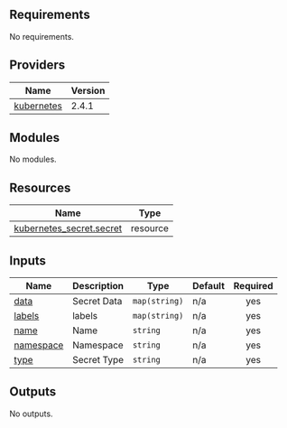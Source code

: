 ## Requirements

No requirements.

## Providers

| Name | Version |
|------|---------|
| <a name="provider_kubernetes"></a> [kubernetes](#provider\_kubernetes) | 2.4.1 |

## Modules

No modules.

## Resources

| Name | Type |
|------|------|
| [kubernetes_secret.secret](https://registry.terraform.io/providers/hashicorp/kubernetes/latest/docs/resources/secret) | resource |

## Inputs

| Name | Description | Type | Default | Required |
|------|-------------|------|---------|:--------:|
| <a name="input_data"></a> [data](#input\_data) | Secret Data | `map(string)` | n/a | yes |
| <a name="input_labels"></a> [labels](#input\_labels) | labels | `map(string)` | n/a | yes |
| <a name="input_name"></a> [name](#input\_name) | Name | `string` | n/a | yes |
| <a name="input_namespace"></a> [namespace](#input\_namespace) | Namespace | `string` | n/a | yes |
| <a name="input_type"></a> [type](#input\_type) | Secret Type | `string` | n/a | yes |

## Outputs

No outputs.
